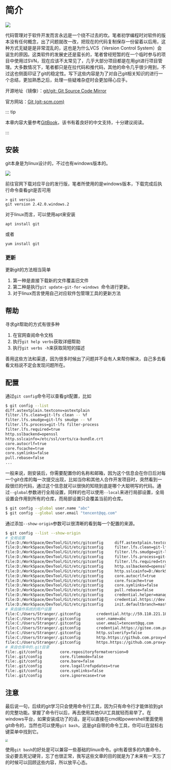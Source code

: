 # 简介

![](https://gitforwindows.org/img/git_logo.png)

代码管理对于软件开发而言永远是一个绕不过去的坎。笔者初学编程时对软件的版本没有任何概念，出了问题就改一改，把现在的代码复制保存一份留着以后用，这种方式无疑是是非常混乱的，这也是为什么VCS（Version Control System）会诞生的原因。这类软件的发展史还是蛮长的，笔者曾经短暂的在一个临时参与的项目中使用过SVN，现在应该不太常见了，几乎大部分项目都是在用git进行项目管理。大多数情况下，笔者都只是在拉代码和推代码，其他的命令几乎很少用到，不过这也侧面印证了git的稳定性。写下这些内容是为了对自己git相关知识的进行一个总结，更加熟悉之后，处理一些疑难杂症时会更加得心应手。

开源地址（镜像）：[git/git: Git Source Code Mirror](https://github.com/git/git)

官方网站：[Git (git-scm.com)](https://git-scm.com/)



::: tip

本章内容大量参考[GitBook](https://git-scm.com/book/zh/v2)，该书有着良好的中文支持，十分建议阅读。

:::



## 安装

git本身是为linux设计的，不过也有windows版本的。

![](https://public-1308755698.cos.ap-chongqing.myqcloud.com//img/202309021510253.png)

前往官网下载对应平台的发行版，笔者所使用的是windows版本，下载完成后执行命令查看git是否可用

```
> git version
git version 2.42.0.windows.2
```

对于linux而言，可以使用apt来安装

```
apt install git
```

或者

```
yum install git
```



### 更新

更新git的方法相当简单

1. 第一种是直接下载新的文件覆盖旧文件
2. 第二种是执行`git update-git-for-windows `命令进行更新。
3. 对于linux而言使用自己对应软件包管理工具的更新方法



## 帮助

寻求git帮助的方式有很多种

1. 在官网查阅命令文档
2. 执行`git help verbs`获取详细帮助
3. 执行`git verbs -h`来获取简短的描述

善用这些方法和渠道，因为很多时候出了问题并不会有人来帮你解决，自己多去看看文档说不定会发现问题所在。



## 配置

通过`git config`命令可以查看git配置，比如

```sh
$ git config --list
diff.astextplain.textconv=astextplain
filter.lfs.clean=git-lfs clean -- %f
filter.lfs.smudge=git-lfs smudge -- %f
filter.lfs.process=git-lfs filter-process
filter.lfs.required=true
http.sslbackend=openssl
http.sslcainfo=/etc/ssl/certs/ca-bundle.crt
core.autocrlf=true
core.fscache=true
core.symlinks=false
pull.rebase=false
...
```

一般来说，刚安装后，你需要配置你的名称和邮箱，因为这个信息会在你日后对每一个git仓库的每一次提交出现，比如当你和其他人合作开发项目时，突然看到一段很烂的代码，通过这个信息就可以很快的知晓到底是哪个大聪明写的代码。通过`--global`参数进行全局设置，同样的也可以使用`--local`来进行局部设置，全局设置会作用到所有的仓库，而局部设置只会覆盖当前的仓库。

```sh
$ git config --global user.name "abc"
$ git config --global user.email "tencent@qq.com"
```

通过添加`--show-origin`参数可以很清晰的看到每一个配置的来源。

```sh
$ git config --list --show-origin
# 全局设置
file:D:/WorkSpace/DevTool/Git/etc/gitconfig     diff.astextplain.textconv=astextplain
file:D:/WorkSpace/DevTool/Git/etc/gitconfig     filter.lfs.clean=git-lfs clean -- %f
file:D:/WorkSpace/DevTool/Git/etc/gitconfig     filter.lfs.smudge=git-lfs smudge -- %f
file:D:/WorkSpace/DevTool/Git/etc/gitconfig     filter.lfs.process=git-lfs filter-process
file:D:/WorkSpace/DevTool/Git/etc/gitconfig     filter.lfs.required=true
file:D:/WorkSpace/DevTool/Git/etc/gitconfig     http.sslbackend=openssl
file:D:/WorkSpace/DevTool/Git/etc/gitconfig     http.sslcainfo=D:/WorkSpace/DevTool/Git/mingw64/etc/ssl/certs/ca-bundle.crt
file:D:/WorkSpace/DevTool/Git/etc/gitconfig     core.autocrlf=true
file:D:/WorkSpace/DevTool/Git/etc/gitconfig     core.fscache=true
file:D:/WorkSpace/DevTool/Git/etc/gitconfig     core.symlinks=false
file:D:/WorkSpace/DevTool/Git/etc/gitconfig     pull.rebase=false
file:D:/WorkSpace/DevTool/Git/etc/gitconfig     credential.helper=manager
file:D:/WorkSpace/DevTool/Git/etc/gitconfig     credential.https://dev.azure.com.usehttppath=true
file:D:/WorkSpace/DevTool/Git/etc/gitconfig     init.defaultbranch=master
# 来自操作系统的用户设置
file:C:/Users/Stranger/.gitconfig       credential.http://59.110.221.188.provider=generic
file:C:/Users/Stranger/.gitconfig       user.name=abc
file:C:/Users/Stranger/.gitconfig       user.email=tencent@qq.com
file:C:/Users/Stranger/.gitconfig       credential.https://gitee.com.provider=generic
file:C:/Users/Stranger/.gitconfig       http.sslverify=false
file:C:/Users/Stranger/.gitconfig       http.https://github.com.proxy=http://127.0.0.1:7890
file:C:/Users/Stranger/.gitconfig       https.https://github.com.proxy=http://127.0.0.1:7890
# 来自仓库中的.git目录
file:.git/config        core.repositoryformatversion=0
file:.git/config        core.filemode=false
file:.git/config        core.bare=false
file:.git/config        core.logallrefupdates=true
file:.git/config        core.symlinks=false
file:.git/config        core.ignorecase=true
```



## 注意

最后说一句，后续的git学习只会使用命令行工具，因为只有命令行才能体验到git的完整功能。掌握了命令行以后，再去使用其他GUI工具就轻而易举了。在windows平台，如果安装成功了的话，是可以直接在cmd和powershell里面使用git命令的，当然也可以使用`git bash`，这是git自带的命令工具，你可以在鼠标右键菜单中找到它。

<img src="https://public-1308755698.cos.ap-chongqing.myqcloud.com//img/202309040931066.png" style="zoom:50%;" />

使用`git bash`的好处是可以兼容一些基础的linux命令。git有着很多的内置命令，没必要去死记硬背，忘了也很正常，我写这些文章的目的就是为了未来有一天忘了的时候可以回顾这些内容，所以放平心态。
